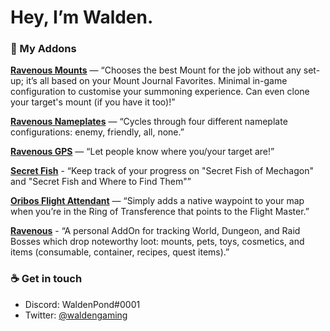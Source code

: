 # Hey, I’m Walden.

### 📑 My Addons

**[Ravenous Mounts](https://github.com/RavenousAddons/ravMounts/)** — “Chooses the best Mount for the job without any set-up; it’s all based on your Mount Journal Favorites. Minimal in-game configuration to customise your summoning experience. Can even clone your target's mount (if you have it too)!”

**[Ravenous Nameplates](https://github.com/waldenp0nd/ravNameplates/)** — “Cycles through four different nameplate configurations: enemy, friendly, all, none.”

**[Ravenous GPS](https://github.com/RavenousAddons/ravGPS/)** — “Let people know where you/your target are!”

**[Secret Fish](https://github.com/RavenousAddons/SecretFish/)** - “Keep track of your progress on "Secret Fish of Mechagon" and "Secret Fish and Where to Find Them"”

**[Oribos Flight Attendant](https://github.com/RavenousAddons/OribosFlightAttendant/)** — “Simply adds a native waypoint to your map when you’re in the Ring of Transference that points to the Flight Master.”

**[Ravenous](https://github.com/waldenp0nd/ravenous/)** - “A personal AddOn for tracking World, Dungeon, and Raid Bosses which drop noteworthy loot: mounts, pets, toys, cosmetics, and items (consumable, container, recipes, quest items).”

### ☕️ Get in touch

- Discord: WaldenPond#0001
- Twitter: [@waldengaming](https://twitter.com/waldengaming)

<!--
**waldenp0nd/waldenp0nd** is a ✨ _special_ ✨ repository because its `README.md` (this file) appears on your GitHub profile.

Here are some ideas to get you started:

- 🔭 I’m currently working on ...
- 🌱 I’m currently learning ...
- 👯 I’m looking to collaborate on ...
- 🤔 I’m looking for help with ...
- 💬 Ask me about ...
- 📫 How to reach me: ...
- 😄 Pronouns: ...
- ⚡ Fun fact: ...
-->

